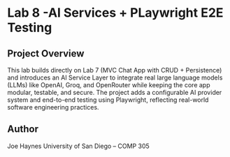 # Lab 8 -AI Services + PLaywright E2E Testing 

## Project Overview 
This lab builds directly on Lab 7 (MVC Chat App with CRUD + Persistence) and introduces an AI Service Layer to integrate real large language models
(LLMs) like OpenAI, Groq, and OpenRouter while keeping the core app modular, testable, and secure.
The project adds a configurable AI provider system and end-to-end testing using Playwright, reflecting real-world software engineering practices.

## Author
Joe Haynes
University of San Diego – COMP 305